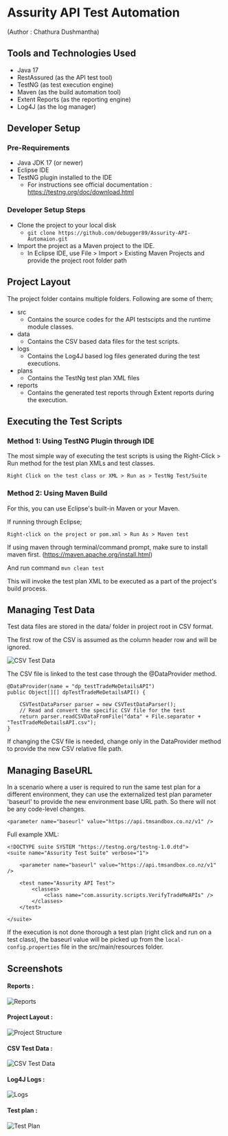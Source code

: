 # Assurity API Test Automation

(Author : Chathura Dushmantha)

## Tools and Technologies Used
*	Java 17
*	RestAssured (as the API test tool)
*	TestNG (as test execution engine)
*	Maven (as the build automation tool)
*	Extent Reports (as the reporting engine)
* 	Log4J (as the log manager)

## Developer Setup

### Pre-Requirements 

*	Java JDK 17 (or newer)
*	Eclipse IDE
*	TestNG plugin installed to the IDE 
	* For instructions see official documentation : https://testng.org/doc/download.html


### Developer Setup Steps
*	Clone the project to your local disk
	*	```git clone https://github.com/debugger89/Assurity-API-Automaion.git```
*	Import the project as a Maven project to the IDE.
	*	In Eclipse IDE, use File > Import > Existing Maven Projects and provide the project root folder path


## Project Layout

The project folder contains multiple folders. Following are some of them;

*	src
	*	Contains the source codes for the API testscipts and the runtime module classes.
*	data
	*	Contains the CSV based data files for the test scripts. 
*	logs
	*	Contains the Log4J based log files generated during the test executions.
*	plans
	*	Contains the TestNg test plan XML files
*	reports
	*	Contains the generated test reports through Extent reports during the execution.


## Executing the Test Scripts

### Method 1: Using TestNG Plugin through IDE

The most simple way of executing the test scripts is using the Right-Click > Run method for the test plan XMLs and test classes. 

`Right Click on the test class or XML > Run as > TestNg Test/Suite`


### Method 2: Using Maven Build

For this, you can use Eclipse's built-in Maven or your Maven. 

If running through Eclipse; 

`Right-click on the project or pom.xml > Run As > Maven test`

If using maven through terminal/command prompt, make sure to install maven first. (https://maven.apache.org/install.html)

And run command
```mvn clean test```

This will invoke the test plan XML to be executed as a part of the project's build process. 

## Managing Test Data
Test data files are stored in the data/ folder in project root in CSV format. 

The first row of the CSV is assumed as the column header row and will be ignored. 

![CSV Test Data](README-ASSETS/CSVTestData.png)

The CSV file is linked to the test case through the @DataProvider method. 

```
@DataProvider(name = "dp_testTradeMeDetailsAPI")
public Object[][] dpTestTradeMeDetailsAPI() {

	CSVTestDataParser parser = new CSVTestDataParser();
	// Read and convert the specific CSV file for the test
	return parser.readCSVDataFromFile("data" + File.separator + "TestTradeMeDetailsAPI.csv");
}
```
If changing the CSV file is needed, change only in the DataProvider method to provide the new CSV relative file path.

## Managing BaseURL
In a scenario where a user is required to run the same test plan for a different environment, they can use the externalized test plan parameter 'baseurl' to provide the new environment base URL path. So there will not be any code-level changes.

```
<parameter name="baseurl" value="https://api.tmsandbox.co.nz/v1" />
```

Full example XML: 

```
<!DOCTYPE suite SYSTEM "https://testng.org/testng-1.0.dtd">
<suite name="Assurity Test Suite" verbose="1">

	<parameter name="baseurl" value="https://api.tmsandbox.co.nz/v1" />

	<test name="Assurity API Test">
		<classes>
			<class name="com.assurity.scripts.VerifyTradeMeAPIs" />
		</classes>
	</test>

</suite>
```

If the execution is not done thorough a test plan (right click and run on a test class), the baseurl value will be picked up from the `local-config.properties` file in the src/main/resources folder.


## Screenshots

#### Reports : 

![Reports](README-ASSETS/Reports.png)

#### Project Layout : 
![Project Structure](README-ASSETS/ProjectStructure.png)

#### CSV Test Data : 
![CSV Test Data](README-ASSETS/CSVTestData.png)

#### Log4J Logs : 
![Logs](README-ASSETS/Logs.png)

#### Test plan : 
![Test Plan](README-ASSETS/TestPlan.png)